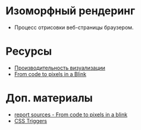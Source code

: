 # Изоморфный рендеринг

* Процесс отрисовки веб-страницы браузером.

# Ресурсы

* [Производительность визуализации](https://developers.google.com/web/fundamentals/performance/rendering/)
* [From code to pixels in a Blink](https://www.youtube.com/watch?v=p6pjZ-qzkuE)

# Доп. материалы

* [report sources - From code to pixels in a blink](https://www.one-tab.com/page/QyyIbcdcQgCkNemuQsOzLw)
* [CSS Triggers](https://csstriggers.com/)
